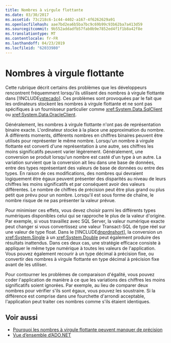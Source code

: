 ```yaml
---
title: Nombres à virgule flottante
ms.date: 03/30/2017
ms.assetid: 73c218c6-1c44-4402-a167-4f6262629a91
ms.openlocfilehash: aae7bd2ea6b5ba7bc9c69b99c93b62ba7a413d59
ms.sourcegitcommit: 9b552addadfb57fab0b9e7852ed4f1f1b8a42f8e
ms.translationtype: MT
ms.contentlocale: fr-FR
ms.lasthandoff: 04/23/2019
ms.locfileid: "62033980"
---
```

# <a name="floating-point-numbers"></a>Nombres à virgule flottante
Cette rubrique décrit certains des problèmes que les développeurs rencontrent fréquemment lorsqu'ils utilisent des nombres à virgule flottante dans [!INCLUDE[vstecado](../../../../includes/vstecado-md.md)]. Ces problèmes sont provoquées par le fait que les ordinateurs stockent les nombres à virgule flottante et ne sont pas spécifiques à un fournisseur particulier comme <xref:System.Data.SqlClient> ou <xref:System.Data.OracleClient>.  
  
 Généralement, les nombres à virgule flottante n'ont pas de représentation binaire exacte. L'ordinateur stocke à la place une approximation du nombre. À différents moments, différents nombres en chiffres binaires peuvent être utilisés pour représenter le même nombre. Lorsqu'un nombre à virgule flottante est converti d'une représentation à une autre, ses chiffres les moins significatifs peuvent varier légèrement. Généralement, une conversion se produit lorsqu'un nombre est casté d'un type à un autre. La variation survient que la conversion ait lieu dans une base de données, entre des types représentant des valeurs de base de données ou entre des types. En raison de ces modifications, des nombres qui devraient logiquement être égaux peuvent présenter des disparités au niveau de leurs chiffres les moins significatifs et par conséquent avoir des valeurs différentes. Le nombre de chiffres de précision peut être plus grand ou plus petit que prévu pour un nombre. Lorsqu'il est sous forme de chaîne, le nombre risque de ne pas présenter la valeur prévue.  
  
 Pour minimiser ces effets, vous devez choisir parmi les différents types numériques disponibles celui qui se rapproche le plus de la valeur d'origine. Par exemple, si vous travaillez avec SQL Server, la valeur numérique exacte peut changer si vous convertissez une valeur Transact-SQL de type réel sur une valeur de type float. Dans le [!INCLUDE[dnprdnshort](../../../../includes/dnprdnshort-md.md)], la conversion un <xref:System.Single> à un <xref:System.Double> peut également produire des résultats inattendus. Dans ces deux cas, une stratégie efficace consiste à appliquer le même type numérique à toutes les valeurs de l'application. Vous pouvez également recourir à un type décimal à précision fixe, ou convertir des nombres à virgule flottante en type décimal à précision fixe avant de les utiliser.  
  
 Pour contourner les problèmes de comparaison d'égalité, vous pouvez coder l'application de manière à ce que les variations des chiffres les moins significatifs soient ignorées. Par exemple, au lieu de comparer deux nombres pour vérifier s'ils sont égaux, vous pouvez les soustraire. Si la différence est comprise dans une fourchette d'arrondi acceptable, l'application peut traiter ces nombres comme s'ils étaient identiques.  
  
## <a name="see-also"></a>Voir aussi

- [Pourquoi les nombres à virgule flottante peuvent manquer de précision](/cpp/build/reference/why-floating-point-numbers-may-lose-precision)
- [Vue d’ensemble d’ADO.NET](ado-net-overview.md)
